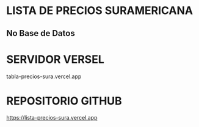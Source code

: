 # LISTA DE PRECIOS SURAMERICANA 

## No Base de Datos

# SERVIDOR VERSEL
tabla-precios-sura.vercel.app

# REPOSITORIO GITHUB
https://lista-precios-sura.vercel.app





